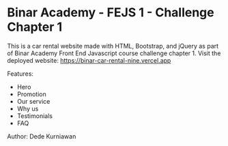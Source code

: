 # Binar Academy - FEJS 1 - Challenge Chapter 1
This is a car rental website made with HTML, Bootstrap, and jQuery as part of Binar Academy Front End Javascript course challenge chapter 1.
Visit the deployed website: https://binar-car-rental-nine.vercel.app

Features:
- Hero
- Promotion
- Our service
- Why us
- Testimonials
- FAQ

Author: Dede Kurniawan
